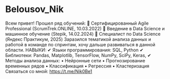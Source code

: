 # Belousov_Nik
Всем привет! Прошел ряд обучений: 
📌 Сертифицированный Agile Professional (ScrumTrek.ONLINE, 10.03.2022) 
📌 Введение в Data Science и машинное обучение (Stepik, 14.02.2024) 
📌 Специалист по Data Science (Яндекс Практикум, 2025) Заразился тематикой анализа данных и работой в команде по спринтам, хочу дальше развиваться в данной области. НАВЫКИ: 
✔ Языки программирования: SQL, Python 
✔ Библиотеки: Pandas, Matplotlib, TensorFlow, NumPy, SciPy, Keras, 
✔ Методы анализа данных: • Нейронные сети • Прогнозирование временных рядов • Классификация • Регрессия • Кластеризация 
Связаться со мной: https://t.me/Nik0Be1
